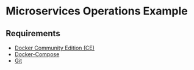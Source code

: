 # Microservices Operations Example

## Requirements

- [Docker Community Edition (CE)](https://docs.docker.com/engine/installation/)
- [Docker-Compose](https://docs.docker.com/compose/install/)
- [Git](https://git-scm.com/book/en/v2/Getting-Started-Installing-Git)
